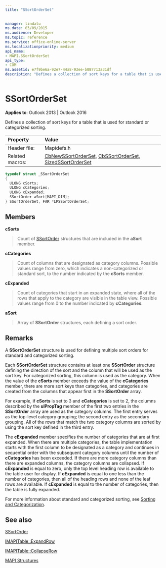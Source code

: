 ```yaml
---
title: "SSortOrderSet"
 
 
manager: lindalu
ms.date: 03/09/2015
ms.audience: Developer
ms.topic: reference
ms.service: office-online-server
ms.localizationpriority: medium
api_name:
- MAPI.SSortOrderSet
api_type:
- COM
ms.assetid: e7f9be6a-92e7-44a8-93ee-b087713a31df
description: "Defines a collection of sort keys for a table that is used for standard or categorized sorting."
---
```


# SSortOrderSet

  
  
**Applies to**: Outlook 2013 | Outlook 2016 
  
Defines a collection of sort keys for a table that is used for standard or categorized sorting.
  
|Property |Value |
|:-----|:-----|
|Header file:  <br/> |Mapidefs.h  <br/> |
|Related macros:  <br/> |[CbNewSSortOrderSet](cbnewssortorderset.md), [CbSSortOrderSet](cbssortorderset.md), [SizedSSortOrderSet](sizedssortorderset.md) <br/> |
   
```cpp
typedef struct _SSortOrderSet
{
  ULONG cSorts;
  ULONG cCategories;
  ULONG cExpanded;
  SSortOrder aSort[MAPI_DIM];
} SSortOrderSet, FAR *LPSSortOrderSet;

```

## Members

 **cSorts**
  
> Count of [SSortOrder](ssortorder.md) structures that are included in the **aSort** member. 
    
 **cCategories**
  
> Count of columns that are designated as category columns. Possible values range from zero, which indicates a non-categorized or standard sort, to the number indicated by the **cSorts** member. 
    
 **cExpanded**
  
> Count of categories that start in an expanded state, where all of the rows that apply to the category are visible in the table view. Possible values range from 0 to the number indicated by **cCategories**.
    
 **aSort**
  
> Array of **SSortOrder** structures, each defining a sort order. 
    
## Remarks

A **SSortOrderSet** structure is used for defining multiple sort orders for standard and categorized sorting. 
  
Each **SSortOrderSet** structure contains at least one **SSortOrder** structure defining the direction of the sort and the column that will be used as the sort key. For categorized sorting, this column is used as the category. When the value of the **cSorts** member exceeds the value of the **cCategories** member, there are more sort keys than categories, and categories are created from the columns that appear first in the **SSortOrder** array. 
  
For example, if **cSorts** is set to 3 and **cCategories** is set to 2, the columns described by the **ulPropTag** member of the first two entries in the **SSortOrder** array are used as the category columns. The first entry serves as the top-level category grouping; the second entry as the secondary grouping. All of the rows that match the two category columns are sorted by using the sort key defined in the third entry. 
  
The **cExpanded** member specifies the number of categories that are at first expanded. When there are multiple categories, the table implementation starts with the first column to be designated as a category and continues in sequential order with the subsequent category columns until the number of **cCategories** has been exceeded. If there are more category columns than there are expanded columns, the category columns are collapsed. If **cExpanded** is equal to zero, only the top level heading row is available to the table user for display. If **cExpanded** is equal to one less than the number of categories, then all of the heading rows and none of the leaf rows are available. If **cExpanded** is equal to the number of categories, then the table is fully expanded. 
  
For more information about standard and categorized sorting, see [Sorting and Categorization](sorting-and-categorization.md).
  
## See also



[SSortOrder](ssortorder.md)
  
[IMAPITable::ExpandRow](imapitable-expandrow.md)
  
[IMAPITable::CollapseRow](imapitable-collapserow.md)


[MAPI Structures](mapi-structures.md)


